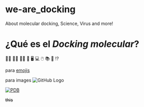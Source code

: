 # we-are_docking
About molecular docking, Science, Virus and more!

# ¿Qué es el _Docking molecular_?
:scientist:	:woman_scientist:	:man_scientist: :lab_coat:
:desktop_computer:	:computer:	:computer_mouse:	:books:	:pill:	:interrobang:	

para [emojis](https://github.com/ikatyang/emoji-cheat-sheet/blob/master/README.md)

para images ![GitHub Logo](/images/logo.png)

[![PDB](https://cdn.rcsb.org/rcsb-pdb/v2/common/images/rcsb_logo.png "Protein Data Bank")](https://www.rcsb.org/)

~~this~~
